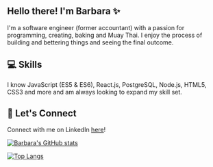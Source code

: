 ## Hello there! I'm Barbara :sparkles:

I'm a software engineer (former accountant) with a passion for programming, creating, baking and Muay Thai. I enjoy the process of building and bettering things and seeing the final outcome. 

## :computer: Skills

I know JavaScript (ES5 & ES6), React.js, PostgreSQL, Node.js, HTML5, CSS3 and more and am always looking to expand my skill set.

## :love_letter: Let's Connect

Connect with me on LinkedIn [here](www.linkedin.com/in/barbara-liao)!

[![Barbara's GitHub stats](https://github-readme-stats.vercel.app/api?username=barbara-liao&theme=calm&show_icons=true)](https://github.com/barbara-liao/github-readme-stats)

[![Top Langs](https://github-readme-stats.vercel.app/api/top-langs/?username=barbara-liao&theme=calm&layout=compact)](https://github.com/barbara-liao/github-readme-stats)


<!--
**barbara-liao/barbara-liao** is a ✨ _special_ ✨ repository because its `README.md` (this file) appears on your GitHub profile.

Here are some ideas to get you started:

- 🔭 I’m currently working on ...
- 🌱 I’m currently learning ...
- 👯 I’m looking to collaborate on ...
- 🤔 I’m looking for help with ...
- 💬 Ask me about ...
- 📫 How to reach me: ...
- 😄 Pronouns: ...
- ⚡ Fun fact: ...
-->
